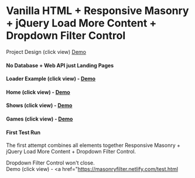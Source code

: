 

# Vanilla HTML + Responsive Masonry + jQuery Load More Content + Dropdown Filter Control

Project Design (click view) <a href="https://github.com/lexxiave/masonryfilter/blob/master/design-mockup.pdf">Demo</a>

#### No Database + Web API just Landing Pages

#### Loader Example (click view) - <a href="https://masonryfilter.netlify.com/loader.html">Demo</a>

#### Home (click view) - <a href="https://masonryfilter.netlify.com/home.html">Demo</a>

#### Shows (click view) - <a href="https://masonryfilter.netlify.com/concert.html">Demo</a>

#### Games (click view) - <a href="https://masonryfilter.netlify.com/sport.html">Demo</a>

#### First Test Run
The first attempt combines all elements together Responsive Masonry + jQuery Load More Content + Dropdown Filter Control.

Dropdown Filter Control won't close.  
Demo (click view) - <a href="https://masonryfilter.netlify.com/test.html</a>





